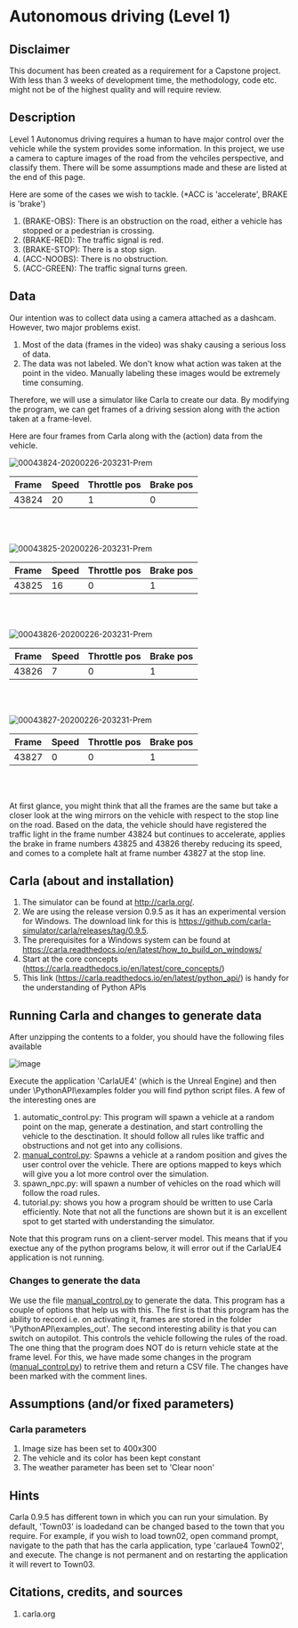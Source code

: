# Autonomous driving (Level 1)
## Disclaimer
This document has been created as a requirement for a Capstone project. With less than 3 weeks of development time, the methodology, code etc. might not be of the highest quality and will require review.

## Description
Level 1 Autonomus driving requires a human to have major control over the vehicle while the system provides some information. In this project, we use a camera to capture images of the road from the vehciles perspective, and classify them. There will be some assumptions made and these are listed at the end of this page. 

Here are some of the cases we wish to tackle. (*ACC is 'accelerate', BRAKE is 'brake')
  1. (BRAKE-OBS): There is an obstruction on the road, either a vehicle has stopped or a pedestrian is crossing. 
  2. (BRAKE-RED): The traffic signal is red.
  3. (BRAKE-STOP): There is a stop sign.
  4. (ACC-NOOBS): There is no obstruction.
  5. (ACC-GREEN): The traffic signal turns green.
  
## Data
Our intention was to collect data using a camera attached as a dashcam. However, two major problems exist. 
  1. Most of the data (frames in the video) was shaky causing a serious loss of data. 
  2. The data was not labeled. We don't know what action was taken at the point in the video. Manually labeling these images would be extremely time consuming.
  
Therefore, we will use a simulator like Carla to create our data. By modifying the program, we can get frames of a driving session along with the action taken at a frame-level. 

Here are four frames from Carla along with the (action) data from the vehicle. 

![00043824-20200226-203231-Prem](https://user-images.githubusercontent.com/41816491/75571162-a616f180-5a26-11ea-8ca4-d5b96b742fb3.png)

| Frame         | Speed         | Throttle pos  | Brake pos     |
| ------------- | ------------- | ------------- | ------------- |
| 43824         | 20            | 1             | 0             |

<br/>
<br/>

![00043825-20200226-203231-Prem](https://user-images.githubusercontent.com/41816491/75571198-b4650d80-5a26-11ea-802c-fabf6d052753.png)

| Frame         | Speed         | Throttle pos  | Brake pos     |
| ------------- | ------------- | ------------- | ------------- |
| 43825         | 16            | 0             | 1             |

<br/>
<br/>

![00043826-20200226-203231-Prem](https://user-images.githubusercontent.com/41816491/75571203-b7f89480-5a26-11ea-906e-d74dd41d48f5.png)

| Frame         | Speed         | Throttle pos  | Brake pos     |
| ------------- | ------------- | ------------- | ------------- |
| 43826         | 7             | 0             | 1             |

<br/>
<br/>

![00043827-20200226-203231-Prem](https://user-images.githubusercontent.com/41816491/75571210-bb8c1b80-5a26-11ea-8f41-f9262fa278a9.png)

| Frame         | Speed         | Throttle pos  | Brake pos     |
| ------------- | ------------- | ------------- | ------------- |
| 43827         | 0             | 0             | 1             |

<br/>
<br/>

At first glance, you might think that all the frames are the same but take a closer look at the wing mirrors on the vehicle with respect to the stop line on the road. Based on the data, the vehicle should have registered the traffic light in the frame number 43824 but continues to accelerate, applies the brake in frame numbers 43825 and 43826 thereby reducing its speed, and comes to a complete halt at frame number 43827 at the stop line. 

## Carla (about and installation)
  1. The simulator can be found at http://carla.org/. 
  2. We are using the release version 0.9.5 as it has an experimental version for Windows. The download link for this is https://github.com/carla-simulator/carla/releases/tag/0.9.5. 
  3. The prerequisites for a Windows system can be found at https://carla.readthedocs.io/en/latest/how_to_build_on_windows/
  4. Start at the core concepts (https://carla.readthedocs.io/en/latest/core_concepts/)
  5. This link (https://carla.readthedocs.io/en/latest/python_api/) is handy for the understanding of Python APIs
  
## Running Carla and changes to generate data
After unzipping the contents to a folder, you should have the following files available 

![image](https://user-images.githubusercontent.com/41816491/75577347-d616c280-5a2f-11ea-931d-95cabb92a80a.png)

Execute the application 'CarlaUE4' (which is the Unreal Engine) and then under \PythonAPI\examples folder you will find python script files. A few of the interesting ones are 
  1. automatic_control.py: This program will spawn a vehicle at a random point on the map, generate a destination, and start controlling the vehicle to the desctination. It should follow all rules like traffic and obstructions and not get into any collisions. 
  2. [manual_control.py](../master/code_files/manual_control.py): Spawns a vehicle at a random position and gives the user control over the vehicle. There are options mapped to keys which will give you a lot more control over the simulation. 
  3. spawn_npc.py: will spawn a number of vehicles on the road which will follow the road rules. 
  4. tutorial.py: shows you how a program should be written to use Carla efficiently. Note that not all the functions are shown but it is an excellent spot to get started with understanding the simulator.

Note that this program runs on a client-server model. This means that if you exectue any of the python programs below, it will error out if the CarlaUE4 application is not running.

### Changes to generate the data
We use the file [manual_control.py](../master/code_files/manual_control.py) to generate the data. This program has a couple of options that help us with this. The first is that this program has the ability to record i.e. on activating it, frames are stored in the folder '\PythonAPI\examples\_out'. The second interesting ability is that you can switch on autopilot. This controls the vehicle following the rules of the road. The one thing that the program does NOT do is return vehicle state at the frame level. For this, we have made some changes in the program ([manual_control.py](../master/code_files/manual_control.py)) to retrive them and return a CSV file. The changes have been marked with the comment lines. 

## Assumptions (and/or fixed parameters)
### Carla parameters
  1. Image size has been set to 400x300
  2. The vehicle and its color has been kept constant
  3. The weather parameter has been set to 'Clear noon' 
  
## Hints 
Carla 0.9.5 has different town in which you can run your simulation. By default, 'Town03' is loadedand can be changed based to the town that you require. For example, if you wish to load town02, open command prompt, navigate to the path that has the carla application, type 'carlaue4 Town02', and execute. The change is not permanent and on restarting the application it will revert to Town03.
  
## Citations, credits, and sources
1. carla.org 
  

